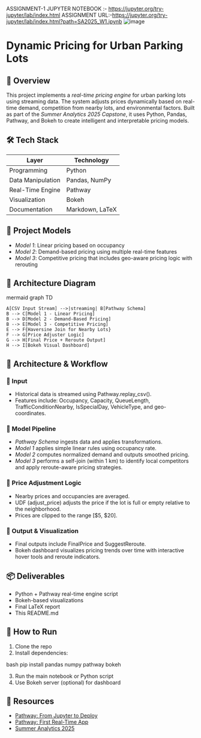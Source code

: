 ASSIGNMENT-1   JUPYTER NOTEBOOK :- https://jupyter.org/try-jupyter/lab/index.html
ASSIGNMENT URL:-https://jupyter.org/try-jupyter/lab/index.html?path=SA2025_W1.ipynb
![image](https://github.com/user-attachments/assets/e42ae39a-47c3-44e8-8ebc-e099e847f9af)



# Dynamic Pricing for Urban Parking Lots

## 🧭 Overview

This project implements a *real-time pricing engine* for urban parking lots using streaming data. The system adjusts prices dynamically based on real-time demand, competition from nearby lots, and environmental factors. Built as part of the *Summer Analytics 2025 Capstone*, it uses Python, Pandas, Pathway, and Bokeh to create intelligent and interpretable pricing models.

## 🛠 Tech Stack

| Layer             | Technology      |
| ----------------- | --------------- |
| Programming       | Python          |
| Data Manipulation | Pandas, NumPy   |
| Real-Time Engine  | Pathway         |
| Visualization     | Bokeh           |
| Documentation     | Markdown, LaTeX |

## 🧱 Project Models

* *Model 1*: Linear pricing based on occupancy
* *Model 2*: Demand-based pricing using multiple real-time features
* *Model 3*: Competitive pricing that includes geo-aware pricing logic with rerouting

## 📐 Architecture Diagram

mermaid
graph TD                                                                        



    A[CSV Input Stream] -->|streaming| B[Pathway Schema]
    B --> C[Model 1 - Linear Pricing]
    B --> D[Model 2 - Demand-Based Pricing]
    B --> E[Model 3 - Competitive Pricing]
    E --> F{Haversine Join for Nearby Lots}
    F --> G[Price Adjuster Logic]
    G --> H[Final Price + Reroute Output]
    H --> I[Bokeh Visual Dashboard]


## 🔁 Architecture & Workflow

### 🔹 Input

* Historical data is streamed using Pathway.replay_csv().
* Features include: Occupancy, Capacity, QueueLength, TrafficConditionNearby, IsSpecialDay, VehicleType, and geo-coordinates.

### 🔹 Model Pipeline

* *Pathway Schema* ingests data and applies transformations.
* *Model 1* applies simple linear rules using occupancy rate.
* *Model 2* computes normalized demand and outputs smoothed pricing.
* *Model 3* performs a self-join (within 1 km) to identify local competitors and apply reroute-aware pricing strategies.

### 🔹 Price Adjustment Logic

* Nearby prices and occupancies are averaged.
* UDF (adjust_price) adjusts the price if the lot is full or empty relative to the neighborhood.
* Prices are clipped to the range \[\$5, \$20].

### 🔹 Output & Visualization

* Final outputs include FinalPrice and SuggestReroute.
* Bokeh dashboard visualizes pricing trends over time with interactive hover tools and reroute indicators.

## 📦 Deliverables

* Python + Pathway real-time engine script
* Bokeh-based visualizations
* Final LaTeX report
* This README.md

## 🧩 How to Run

1. Clone the repo
2. Install dependencies:

bash
pip install pandas numpy pathway bokeh


3. Run the main notebook or Python script
4. Use Bokeh server (optional) for dashboard

## 📄 Resources

* [Pathway: From Jupyter to Deploy](https://pathway.com/developers/user-guide/deployment/from-jupyter-to-deploy/)
* [Pathway: First Real-Time App](https://pathway.com/developers/user-guide/introduction/first_realtime_app_with_pathway/)
* [Summer Analytics 2025](https://www.caciitg.com/sa/course25/)
